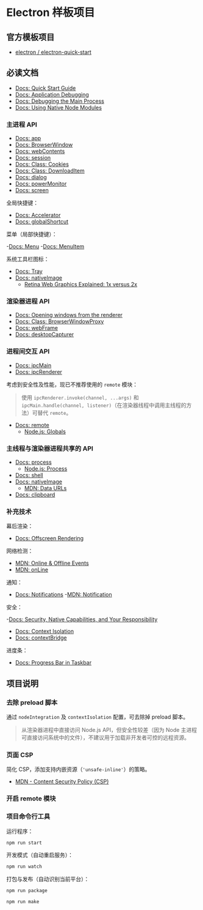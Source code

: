 # Electron 样板项目

## 官方模板项目

- [electron / electron-quick-start](https://github.com/electron/electron-quick-start)

## 必读文档

- [Docs: Quick Start Guide](https://www.electronjs.org/docs/tutorial/quick-start)
- [Docs: Application Debugging](https://www.electronjs.org/docs/tutorial/application-debugging)
- [Docs: Debugging the Main Process](https://www.electronjs.org/docs/tutorial/debugging-main-process)
- [Docs: Using Native Node Modules](https://www.electronjs.org/docs/tutorial/using-native-node-modules)

### 主进程 API

- [Docs: app](https://www.electronjs.org/docs/api/app)
- [Docs: BrowserWindow](https://www.electronjs.org/docs/api/browser-window)
- [Docs: webContents](https://www.electronjs.org/docs/api/web-contents)
- [Docs: session](https://www.electronjs.org/docs/api/session)
- [Docs: Class: Cookies](https://www.electronjs.org/docs/api/cookies)
- [Docs: Class: DownloadItem](https://www.electronjs.org/docs/api/download-item)
- [Docs: dialog](https://www.electronjs.org/docs/api/dialog)
- [Docs: powerMonitor](https://www.electronjs.org/docs/api/power-monitor)
- [Docs: screen](https://www.electronjs.org/docs/api/screen)

全局快捷键：

- [Docs: Accelerator](https://www.electronjs.org/docs/api/accelerator)
- [Docs: globalShortcut](https://www.electronjs.org/docs/api/global-shortcut)

菜单（局部快捷键）：

-[Docs: Menu](https://www.electronjs.org/docs/api/menu)
-[Docs: MenuItem](https://www.electronjs.org/docs/api/menu-item)

系统工具栏图标：

- [Docs: Tray](https://www.electronjs.org/docs/api/tray)
- [Docs: nativeImage](https://www.electronjs.org/docs/api/native-image)
    - [Retina Web Graphics Explained: 1x versus 2x](https://www.danrodney.com/blog/retina-web-graphics-explained-1x-versus-2x-low-res-versus-hi-res/)

### 渲染器进程 API

- [Docs: Opening windows from the renderer](https://www.electronjs.org/docs/api/window-open)
- [Docs: Class: BrowserWindowProxy](https://www.electronjs.org/docs/api/browser-window-proxy)
- [Docs: webFrame](https://www.electronjs.org/docs/api/web-frame)
- [Docs: desktopCapturer](https://www.electronjs.org/docs/api/desktop-capturer)

### 进程间交互 API

- [Docs: ipcMain](https://www.electronjs.org/docs/api/ipc-main)
- [Docs: ipcRenderer](https://www.electronjs.org/docs/api/ipc-renderer)

考虑到安全性及性能，现已不推荐使用的 `remote` 模块：

> 使用 `ipcRenderer.invoke(channel, ...args)` 和 `ipcMain.handle(channel, listener)`（在渲染器线程中调用主线程的方法）可替代 `remote`。

- [Docs: remote](https://www.electronjs.org/docs/api/remote)
    - [Node.js: Globals](https://nodejs.org/api/globals.html)

### 主线程与渲染器进程共享的 API

- [Docs: process](https://www.electronjs.org/docs/api/process)
    - [Node.js: Process](https://nodejs.org/api/process.html)
- [Docs: shell](https://www.electronjs.org/docs/api/shell)
- [Docs: nativeImage](https://www.electronjs.org/docs/api/native-image)
    - [MDN: Data URLs](https://developer.mozilla.org/en-US/docs/Web/HTTP/Basics_of_HTTP/Data_URIs)
- [Docs: clipboard](https://www.electronjs.org/docs/api/clipboard)

### 补充技术

幕后渲染：

- [Docs: Offscreen Rendering](https://www.electronjs.org/docs/tutorial/offscreen-rendering)

网络检测：

- [MDN: Online & Offline Events](https://developer.mozilla.org/en-US/docs/Web/API/NavigatorOnLine/Online_and_offline_events)
- [MDN: onLine](https://developer.mozilla.org/en-US/docs/Web/API/NavigatorOnLine/onLine)

通知：

- [Docs: Notifications](https://www.electronjs.org/docs/tutorial/notifications)
  -[MDN: Notification](https://developer.mozilla.org/en-US/docs/Web/API/notification)

安全：

-[Docs: Security, Native Capabilities, and Your Responsibility](https://www.electronjs.org/docs/tutorial/security)

- [Docs: Context Isolation](https://www.electronjs.org/docs/tutorial/context-isolation)
- [Docs: contextBridge](https://www.electronjs.org/docs/api/context-bridge)

进度条：

- [Docs: Progress Bar in Taskbar](https://www.electronjs.org/docs/tutorial/progress-bar)

## 项目说明

### 去除 preload 脚本

通过 `nodeIntegration` 及 `contextIsolation` 配置，可去除掉 preload 脚本。

> 从渲染器进程中直接访问 Node.js API，但安全性较差（因为 Node 主进程可直接访问系统中的文件），不建议用于加载非开发者可控的远程资源。

### 页面 CSP

简化 CSP，添加支持内嵌资源（`'unsafe-inline'`）的策略。

- [MDN - Content Security Policy (CSP)](https://developer.mozilla.org/en-US/docs/Web/HTTP/CSP)

### 开启 remote 模块

### 项目命令行工具

运行程序：

```bash
npm run start
```

开发模式（自动重启服务）：

```bash
npm run watch
```

打包与发布（自动识别当前平台）：

```bash
npm run package

npm run make
```
